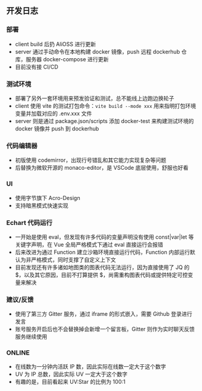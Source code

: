 ## 开发日志

### 部署
- client build 后扔 AliOSS 进行更新
- server 通过手动命令在本地构建 docker 镜像，push 远程 dockerhub 仓库，服务器 docker-compose 进行更新
- 目前没有接 CI/CD


### 测试环境
- 部署了另外一套环境用来预发验证和测试，总不能线上边跑边换轮子
- client 使用 vite 的测试打包命令：`vite build --mode xxx` 用来指明打包环境变量并加载对应的 .env.xxx 文件
- server 则是通过 package.json/scripts 添加 docker-test 来构建测试环境的 docker 镜像并 push 到 dockerhub


### 代码编辑器
- 初版使用 codemirror，出现行号错乱和其它能力实现复杂等问题
- 后替换为微软开源的 monaco-editor，是 VSCode 底层使用，舒服也好看


### UI
- 使用字节旗下 Acro-Design
- 支持暗黑模式快速实现


### Echart 代码运行
- 一开始是使用 eval，但发现有许多代码的变量声明没有使用 const|var|let 等关键字声明，在 Vue 全局严格模式下通过 eval 直接运行会报错
- 后来改进为通过 Function 建立沙箱环境直接运行代码，Function 内部运行默认为非严格模式，同时支撑了自定义上下文
- 目前发现还有许多诸如地图类的图表代码无法运行，因为直接使用了 JQ 的 $，以及其它原因，目前不打算提供 $，尚需重构图表代码或提供特定可控变量来解决


### 建议/反馈
- 使用了第三方 Gitter 服务，通过 iframe 的形式嵌入，需要 Github 登录进行发言
- 账号服务开启后也不会替换掉会新增一个留言板，Gitter 则作为实时聊天反馈服务继续使用

### ONLINE
- 在线数为一分钟内活跃 IP 数，因此实际在线数一定大于这个数字
- UV 为 IP 总数，因此实际 UV 一定大于这个数字
- 有趣的是，目前看起来 UV:Star 的比例为 100:1
